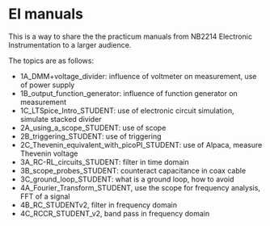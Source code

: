 # EI manuals

This is a way to share the the practicum manuals from NB2214 Electronic Instrumentation to a larger audience. 

The topics are as follows:

- 1A_DMM+voltage_divider: influence of voltmeter on measurement, use of power supply
- 1B_output_function_generator: influence of function generator on measurement
- 1C_LTSpice_Intro_STUDENT: use of electronic circuit simulation, simulate stacked divider
- 2A_using_a_scope_STUDENT: use of scope
- 2B_triggering_STUDENT: use of triggering
- 2C_Thevenin_equivalent_with_picoPI_STUDENT: use of Alpaca, measure Thevenin voltage
- 3A_RC-RL_circuits_STUDENT: filter in time domain
- 3B_scope_probes_STUDENT: counteract capacitance in coax cable
- 3C_ground_loop_STUDENT: what is a ground loop, how to avoid
- 4A_Fourier_Transform_STUDENT, use the scope for frequency analysis, FFT of a signal
- 4B_RC_STUDENTv2, filter in frequency domain
- 4C_RCCR_STUDENT_v2, band pass in frequency domain
